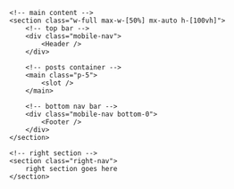 <script lang="ts">
    import '../app.postcss';
    import Header from '$lib/components/Header.svelte';
    import Footer from '$lib/components/Footer.svelte';
    import LeftNav from '$lib/components/LeftNav.svelte';
</script>

<div class='relative h=[100vh]'>

<main class="flex h-[100vh]">
	<!-- left sidebar -->
	<section class='left-nav'>
		<LeftNav/>
	</section>

	<!-- main content -->
	<section class="w-full max-w-[50%] mx-auto h-[100vh]">
		<!-- top bar -->
		<div class="mobile-nav">
			<Header />
		</div>

		<!-- posts container -->
		<main class="p-5">
			<slot />
		</main>

		<!-- bottom nav bar -->
		<div class="mobile-nav bottom-0">
			<Footer />
		</div>
	</section>

	<!-- right section -->
	<section class="right-nav">
		right section goes here
	</section>
</main>
</div>

<style>
	.left-nav {
		@apply hidden md:block;
	}

	.right-nav {
		@apply hidden lg:block;
	}
	
	.mobile-nav {
		@apply block md:hidden absolute bg-slate-900;
	}
</style>